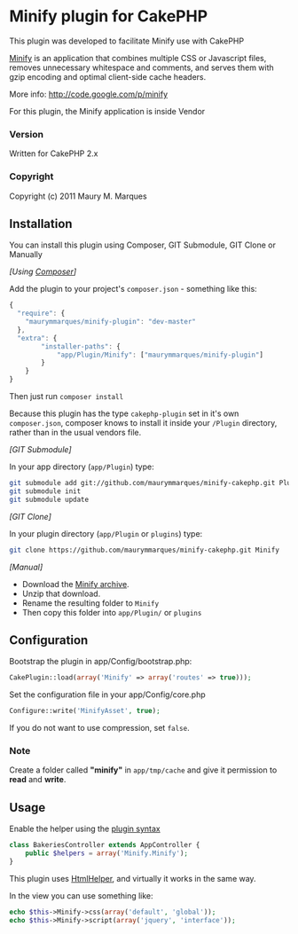 # Minify plugin for CakePHP

This plugin was developed to facilitate Minify use with CakePHP

[Minify](https://github.com/mrclay/minify) is an application that combines multiple CSS or Javascript files, removes unnecessary whitespace and comments, and serves them with gzip encoding and optimal client-side cache headers. 

More info: http://code.google.com/p/minify

For this plugin, the Minify application is inside Vendor

### Version

Written for CakePHP 2.x

### Copyright

Copyright (c) 2011 Maury M. Marques

## Installation

You can install this plugin using Composer, GIT Submodule, GIT Clone or Manually

_[Using [Composer](http://getcomposer.org/)]_

Add the plugin to your project's `composer.json` - something like this:

```javascript
{
  "require": {
    "maurymmarques/minify-plugin": "dev-master"
  },
  "extra": {
		"installer-paths": {
			"app/Plugin/Minify": ["maurymmarques/minify-plugin"]
		}
	}
}
```
Then just run `composer install`

Because this plugin has the type `cakephp-plugin` set in it's own `composer.json`, composer knows to install it inside your `/Plugin` directory, rather than in the usual vendors file.

_[GIT Submodule]_

In your app directory (`app/Plugin`) type:

```bash
git submodule add git://github.com/maurymmarques/minify-cakephp.git Plugin/Minify
git submodule init
git submodule update
```

_[GIT Clone]_

In your plugin directory (`app/Plugin` or `plugins`) type:

```bash
git clone https://github.com/maurymmarques/minify-cakephp.git Minify
```

_[Manual]_

* Download the [Minify archive](https://github.com/maurymmarques/minify-cakephp/archive/master.zip).
* Unzip that download.
* Rename the resulting folder to `Minify`
* Then copy this folder into `app/Plugin/` or `plugins`

## Configuration

Bootstrap the plugin in app/Config/bootstrap.php:

```php
CakePlugin::load(array('Minify' => array('routes' => true)));
```

Set the configuration file in your app/Config/core.php

```php
Configure::write('MinifyAsset', true);
```

If you do not want to use compression, set `false`.

### Note

Create a folder called **"minify"** in `app/tmp/cache` and give it permission to **read** and **write**.

## Usage

Enable the helper using the [plugin syntax](http://book.cakephp.org/2.0/en/appendices/glossary.html#term-plugin-syntax)

```php
class BakeriesController extends AppController {
    public $helpers = array('Minify.Minify');
}
```

This plugin uses [HtmlHelper](http://book.cakephp.org/2.0/en/core-libraries/helpers/html.html), and virtually it works in the same way.

In the view you can use something like:

```php
echo $this->Minify->css(array('default', 'global'));
echo $this->Minify->script(array('jquery', 'interface'));
```
